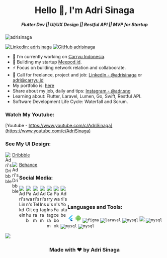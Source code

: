 <h1 align="center">Hello 👋, I'm Adri Sinaga</h1>

<h5 align="center">Flutter Dev || UI/UX Design || Restful API || MVP for Startup</h5>

<p align="left"> <img src="https://komarev.com/ghpvc/?username=adrisinaga&label=Views&color=blue&style=plastic" alt="adrisinaga" /> </p>

[![Linkedin: adrisinaga](https://img.shields.io/badge/-adrisinaga-blue?style=flat-square&logo=Linkedin&logoColor=white&link=https://www.linkedin.com/in/imthepk/)](https://www.linkedin.com/in/adrisinaga/)
[![GitHub adrisinaga](https://img.shields.io/github/followers/adrisinaga?label=follow&style=social)](https://github.com/adrisinaga)

- 🔭 I’m currently working on [Carryu Indonesia](https://carryu.id/).
- 🌱 Building my startup [Meepod.id](https://meepod.id).
- ⚡ Focus on building network relation and collaboorate.
- 🚀 Call for freelance, project and job: [LinkedIn - @adrisinaga](https://www.linkedin.com/in/adrisinaga/) or adri@carryu.id
- My portfolio is: [here](https://carryu.id/)
- Share about my job, daily and tips: [Instagram - @adr.sng](https://www.instagram.com/adr.sng/)
- Learning about: Flutter, Laravel, Lumen, Go, Swift, Restful API.
- Software Development Life Cycle: Waterfall and Scrum.


### Watch My Youtube:
[Youtube - https://www.youtube.com/c/AdriSinaga](https://www.youtube.com/c/AdriSinaga)


### See My UI Design:
[Dribbble](https://dribbble.com/adrisinaga)<img align="left" alt="Adri's Dribbble" width="22px" src="https://www.vectorlogo.zone/logos/dribbble/dribbble-icon.svg" />

[Behance](https://www.behance.net/adrisinaga)<img align="left" alt="Adri's Dribbble" width="22px" src="https://www.vectorlogo.zone/logos/behance/behance-icon.svg" />


### Social Media:
<a href="https://linkedin.com/in/adrisinaga/">
  <img align="left" alt="Adri's Linkdein" width="22px" src="https://cdn.jsdelivr.net/npm/simple-icons@v3/icons/linkedin.svg" />
</a>
<a href="https://github.com/adrisinaga">
  <img align="left" alt="Pawan's Github" width="22px" src="https://cdn.jsdelivr.net/npm/simple-icons@v3/icons/github.svg" />
</a>
<a href="https://t.me/adrisinaga">
  <img align="left" alt="Adri's Telegram" width="22px" src="https://cdn.jsdelivr.net/npm/simple-icons@v3/icons/telegram.svg" />
</a>
<a href="https://www.instagram.com/adr.sng/">
  <img align="left" alt="Adri's Instagram" width="22px" src="https://cdn.jsdelivr.net/npm/simple-icons@v3/icons/instagram.svg" />
</a>
<a href="https://www.instagram.com/carryu.id/">
  <img align="left" alt="Carryu's Instagram" width="22px" src="https://cdn.jsdelivr.net/npm/simple-icons@v3/icons/instagram.svg" />
</a>
<a href="https://facebook.com/adri.sinaga.77/">
  <img align="left" alt="Pawan's Facebook" width="22px" src="https://cdn.jsdelivr.net/npm/simple-icons@v3/icons/facebook.svg" />
</a>
<a href="https://www.youtube.com/channel/UCe7gyu6i_AswFnSINNzGv0w/">
  <img align="left" alt="Adri's Youtube" width="22px" src="https://cdn.jsdelivr.net/npm/simple-icons@v3/icons/youtube.svg" />
</a>

<br/>
<br/>


### Languages and Tools:

<code><img height="20" src="https://raw.githubusercontent.com/github/explore/80688e429a7d4ef2fca1e82350fe8e3517d3494d/topics/flutter/flutter.png"></code>
<code><img height="20" src="https://raw.githubusercontent.com/github/explore/80688e429a7d4ef2fca1e82350fe8e3517d3494d/topics/android/android.png"></code>
<code><img height="20" src="https://www.vectorlogo.zone/logos/figma/figma-icon.svg" alt="figma" width="22" height="22"/></code>
<code><img src="https://www.vectorlogo.zone/logos/laravel/laravel-icon.svg" alt="laravel" height="22"></code>
<code><img src="https://www.vectorlogo.zone/logos/mysql/mysql-ar21.svg" alt="mysql" height="22"/></code>
<code><img height="20" src="https://www.vectorlogo.zone/logos/php/php-ar21.svg"></code>
<code><img src="https://www.vectorlogo.zone/logos/golang/golang-ar21.svg" alt="mysql" height="22"/></code>
<code><img src="https://www.vectorlogo.zone/logos/visualstudio_code/visualstudio_code-icon.svg" alt="mysql" height="22"/></code>
<code><img src="https://www.vectorlogo.zone/logos/microsoft_vb/microsoft_vb-icon.svg" alt="mysql" height="22"/></code>


<a href="https://github.com/adrisinaga">
 <img src='https://github-readme-stats.vercel.app/api?username=adrisinaga&&show_icons=true&title_color=ffffff&icon_color=FFE063&text_color=daf7dc&bg_color=151515'>
</a> 





<div align="center">

### Made with ❤️ **by Adri Sinaga**

</div>

